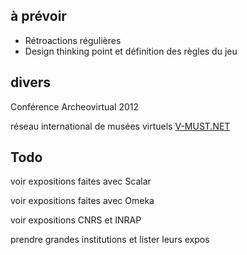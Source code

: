## à prévoir

- Rétroactions régulières
- Design thinking point et définition des règles du jeu

## divers

Conférence Archeovirtual 2012

réseau international de musées virtuels [V-MUST.NET](http://www.v-must.net/)

## Todo

voir expositions faites avec Scalar

voir expositions faites avec Omeka

voir expositions CNRS et INRAP

prendre grandes institutions et lister leurs expos